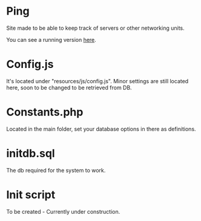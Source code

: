 # Ping
Site made to be able to keep track of servers or other networking units.

You can see a running version [here](http://www.zichi.se/ping/). 

# Config.js
It's located under "resources/js/config.js".
Minor settings are still located here, soon to be changed to be retrieved from DB.

# Constants.php
Located in the main folder, set your database options in there as definitions.

# initdb.sql
The db required for the system to work.

# Init script
To be created - Currently under construction.
